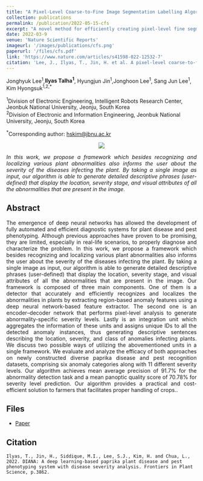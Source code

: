 ```yaml
---
title: "A Pixel-Level Coarse-to-Fine Image Segmentation Labelling Algorithm"
collection: publications
permalink: /publication/2022-05-15-cfs
excerpt: "A novel method for efficiently creating pixel-level fine segmentation labelling that significantly reduces the amount of necessary human labor."
date: 2022-03-9
venue: 'Nature Scientific Reports'
imageurl: '/images/publications/cfs.png'
paperurl: '/files/cfs.pdf'
link: 'https://www.nature.com/articles/s41598-022-12532-7'
citation: 'Lee, J., Ilyas, T., Jin, H. et al. A pixel-level coarse-to-fine image segmentation labelling algorithm. Sci Rep 12, 8672 (2022). https://doi.org/10.1038/s41598-022-12532-7'
---
```


Jonghyuk Lee<sup>1</sup>,<strong>Ilyas Talha<sup>1</sup></strong>, Hyungjun Jin<sup>1</sup>,Jonghoon Lee<sup>1</sup>, Sang Jun Lee<sup>1</sup>, Kim Hyongsuk<sup>1,2,*</sup>

<sup>1</sup>Division of Electronic Engineering, Intelligent Robots Research Center, Jeonbuk National University, Jeonju, South Korea<br>
<sup>2</sup>Division of Electronic and Information Engineering, Jeonbuk National University, Jeonju, South Korea<br>

<sup>*</sup>Corresponding author: hskim@jbnu.ac.kr<br>


<center><img src = 'https://www.frontiersin.org/files/Articles/983625/fpls-13-983625-HTML/image_m/fpls-13-983625-g004.jpg'></center>

<p align="justify"><i>In this work, we propose a framework which besides recognizing and localizing various plant abnormalities also informs the user about the severity of the diseases infecting the plant. By taking a single image as input, our algorithm is able to generate detailed descriptive phrases (user-defined) that display the location, severity stage, and visual attributes of all the abnormalities that are present in the image.</i></p>

## Abstract
<p align="justify">
The emergence of deep neural networks has allowed the development of fully automated and efficient diagnostic systems for plant disease and pest phenotyping. Although previous approaches have proven to be promising, they are limited, especially in real-life scenarios, to properly diagnose and characterize the problem. In this work, we propose a framework which besides recognizing and localizing various plant abnormalities also informs the user about the severity of the diseases infecting the plant. By taking a single image as input, our algorithm is able to generate detailed descriptive phrases (user-defined) that display the location, severity stage, and visual attributes of all the abnormalities that are present in the image. Our framework is composed of three main components. One of them is a detector that accurately and efficiently recognizes and localizes the abnormalities in plants by extracting region-based anomaly features using a deep neural network-based feature extractor. The second one is an encoder–decoder network that performs pixel-level analysis to generate abnormality-specific severity levels. Lastly is an integration unit which aggregates the information of these units and assigns unique IDs to all the detected anomaly instances, thus generating descriptive sentences describing the location, severity, and class of anomalies infecting plants. We discuss two possible ways of utilizing the abovementioned units in a single framework. We evaluate and analyze the efficacy of both approaches on newly constructed diverse paprika disease and pest recognition datasets, comprising six anomaly categories along with 11 different severity levels. Our algorithm achieves mean average precision of 91.7% for the abnormality detection task and a mean panoptic quality score of 70.78% for severity level prediction. Our algorithm provides a practical and cost-efficient solution to farmers that facilitates proper handling of crops.. 
</p>

## Files
- <a href="https://www.frontiersin.org/articles/10.3389/fpls.2022.983625/full">Paper</a>

## Citation
```
Ilyas, T., Jin, H., Siddique, M.I., Lee, S.J., Kim, H. and Chua, L., 2022. DIANA: A deep learning-based paprika plant disease and pest phenotyping system with disease severity analysis. Frontiers in Plant Science, p.3862.
```
